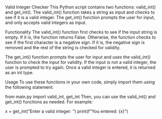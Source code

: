 Valid Integer Checker
This Python script contains two functions: valid_int() and get_int(). The valid_int() function takes a string as input and checks to see if it is a valid integer. The get_int() function prompts the user for input, and only accepts valid integers as input.

Functionality
The valid_int() function first checks to see if the input string is empty. If it is, the function returns False. Otherwise, the function checks to see if the first character is a negative sign. If it is, the negative sign is removed and the rest of the string is checked for validity.

The get_int() function prompts the user for input and uses the valid_int() function to check the input for validity. If the input is not a valid integer, the user is prompted to try again. Once a valid integer is entered, it is returned as an int type.

Usage
To use these functions in your own code, simply import them using the following statement:




from main.py import valid_int, get_int
Then, you can use the valid_int() and get_int() functions as needed. For example:

x = get_int("Enter a valid integer: ")
print(f"You entered: {x}")
